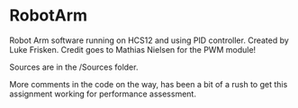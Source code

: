 RobotArm
========

Robot Arm software running on HCS12 and using PID controller. Created by Luke Frisken. Credit goes to Mathias Nielsen for the PWM module!

Sources are in the /Sources folder.

More comments in the code on the way, has been a bit of a rush to get this assignment working for performance assessment.
